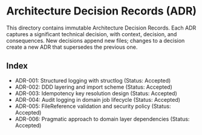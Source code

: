 # Architecture Decision Records (ADR)

This directory contains immutable Architecture Decision Records. Each ADR captures a significant technical decision, with context, decision, and consequences. New decisions append new files; changes to a decision create a new ADR that supersedes the previous one.

## Index

- ADR-001: Structured logging with structlog (Status: Accepted)
- ADR-002: DDD layering and import scheme (Status: Accepted)
- ADR-003: Idempotency key resolution design (Status: Accepted)
- ADR-004: Audit logging in domain job lifecycle (Status: Accepted)
- ADR-005: FileReference validation and security policy (Status: Accepted)
- ADR-006: Pragmatic approach to domain layer dependencies (Status: Accepted)

